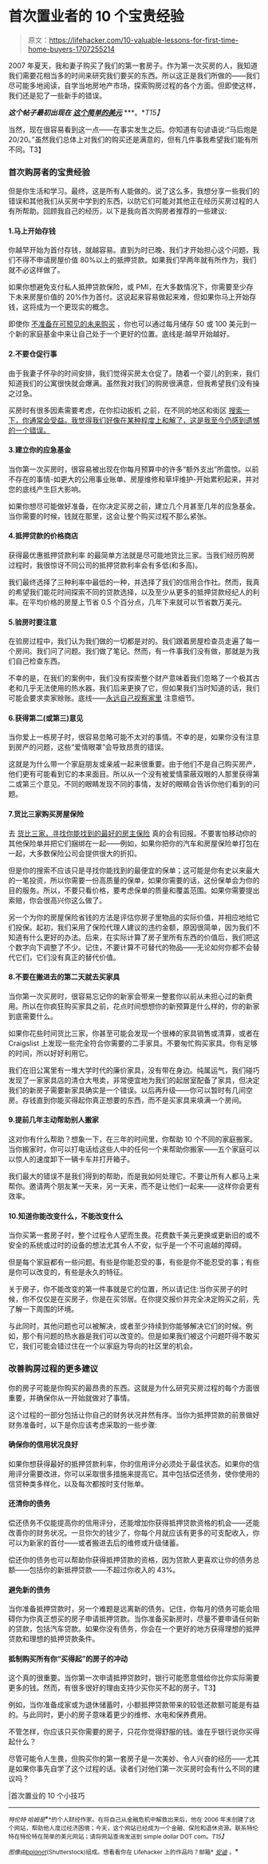 # 首次置业者的 10 个宝贵经验

> 原文：<https://lifehacker.com/10-valuable-lessons-for-first-time-home-buyers-1707255214>

2007 年夏天，我和妻子购买了我们的第一套房子。作为第一次买房的人，我知道我们需要花相当多的时间来研究我们要买的东西。所以这正是我们所做的——我们尽可能多地阅读，自学当地房地产市场，探索购房过程的各个方面。但即使这样，我们还是犯了一些新手的错误。



***这个帖子最初出现在*** [***这个简单的美元***](http://www.thesimpledollar.com/ten-things-i-wish-id-done-differently-while-buying-a-house/) ***。**T15】*

当然，现在很容易看到这一点——在事实发生之后。你知道有句谚语说:“马后炮是 20/20。”虽然我们总体上对我们的购买还是满意的，但有几件事我希望我们能有所不同。T3】

### 首次购房者的宝贵经验

但是你生活和学习。最终，这是所有人能做的。说了这么多，我想分享一些我们的错误和其他我们从买房中学到的东西，以防它们可能对其他正在经历买房过程的人有所帮助。回顾我自己的经历，以下是我向首次购房者推荐的一些建议:

#### 1.马上开始存钱

你越早开始为首付存钱，就越容易。直到为时已晚，我们才开始担心这个问题，我们不得不申请房屋价值 80%以上的抵押贷款。如果我们早两年就有所作为，我们就不必这样做了。

如果你想避免支付私人抵押贷款保险，或 PMI，在大多数情况下，你需要至少存下未来房屋价值的 20%作为首付。这说起来容易做起来难，但如果你马上开始存钱，这将成为一个更现实的概念。

即使你 [不准备在可预见的未来购买](https://lifehacker.com/should-i-buy-a-home-or-just-keep-renting-1699277766) ，你也可以通过每月储存 50 或 100 美元到一个新的家庭基金中来让自己处于一个更好的位置。底线是:越早开始越好。

#### 2.不要仓促行事

由于我妻子怀孕的时间安排，我们觉得买房太仓促了。随着一个婴儿的到来，我们知道我们的公寓很快就会爆满。虽然我对我们的购房很满意，但我希望我们没有操之过急。

买房时有很多因素需要考虑，在你扣动扳机 之前，在不同的地区和街区 [搜索一下，你通常会受益。我觉得我们好像在某种程度上和解了，这是我至今仍感到遗憾的一个错误。](https://twocents.lifehacker.com/preview/how-to-handle-buying-and-selling-a-home-at-the-same-tim-1689554379)

#### 3.建立你的应急基金

当你第一次买房时，很容易被出现在你每月预算中的许多“额外支出”所震惊。以前不存在的事情-如更大的公用事业账单、房屋维修和草坪维护-开始累积起来，并对您的底线产生巨大影响。

如果你想尽可能做好准备，在你决定买房之前，建立几个月甚至几年的应急基金。当你需要的时候，钱就在那里，这会让整个购买过程不那么紧张。

#### 4.抵押贷款的价格商店

获得最优惠抵押贷款利率 的最简单方法就是尽可能地货比三家。当我们经历购房过程时，我很惊讶不同公司的抵押贷款利率会有多低(和多高)。

我们最终选择了三种利率中最低的一种，并选择了我们的信用合作社。然而，我真的希望我们能花时间探索不同的贷款选择，以及至少从更多的抵押贷款经纪人的利率。在平均价格的房屋上节省 0.5 个百分点，几年下来就可以节省数万美元。

#### 5.验房时要注意

在验房过程中，我们认为我们做的一切都是对的。我们跟着房屋检查员走遍了每一个房间。我们问了问题。我们做了笔记。然而，有一件事我们没有做，那就是为我们自己检查东西。

不幸的是，在我们的案例中，我们没有探索整个财产意味着我们忽略了一个极其古老和几乎无法使用的热水器。我们后来更换了它，但如果我们当时知道的话，我们可能会要求卖家赊账。底线——[永远自己视察家里](https://lifehacker.com/six-home-buying-deal-breakers-and-how-to-troubleshoot-1605420806) 注意细节。

#### 6.获得第二(或第三)意见

当你爱上一栋房子时，很容易忽略可能不太对的事情。不幸的是，如果你没有注意到房产的问题，这些“爱情眼罩”会导致昂贵的错误。

这就是为什么带一个家庭朋友或亲戚一起来很重要。由于他们不是自己购买房产，他们更有可能看到它的本来面目。所以从一个没有被爱情蒙蔽双眼的人那里获得第二或第三个意见。不同的眼睛发现不同的事情，友好的眼睛会告诉你他们看到的问题。

#### 7.货比三家购买房屋保险

去 [货比三家，寻找你能找到的最好的房主保险](http://www.thesimpledollar.com/best-home-insurance/) 真的会有回报。不要害怕移动你的其他保险单并把它们捆绑在一起——例如，如果你把你的汽车和房屋保险单打包在一起，大多数保险公司会提供很大的折扣。

但是你的搜索不应该只是寻找你能找到的最便宜的保单；这可能是你有史以来最大的一笔投资，所以你需要一份高质量的保单，如果你需要的话，这份保单会为你的目的服务。所以，不要只看价格，要考虑保单的质量和覆盖范围。如果你需要提出索赔，你会很高兴你这么做了。

另一个为你的房屋保险省钱的方法是评估你房子里物品的实际价值，并相应地给它们投保。起初，我们采用了保险代理人建议的违约金额，原因很简单，因为我们不知道有什么更好的办法。后来，在实际计算了房子里所有东西的价值后，我们把这个数字向下调整了不少。记住，不要计算不可替代的物品——无论如何你都不会替代它们，它们没有真正的替代价值。

#### 8.不要在搬进去的第二天就去买家具

当你第一次买房时，很容易忘记你的新家会带来一整套你以前从未担心过的新费用。所以在你疯狂购买家具之前，花点时间想想你的新预算是什么样的，你的新家到底需要什么。

如果你花些时间货比三家，你甚至可能会发现一个很棒的家具销售或清算，或者在 Craigslist 上发现一些完全符合你需要的二手家具。不要匆忙购买家具。你有足够的时间，所以好好利用它。

我们在旧公寓里有一堆大学时代的廉价家具，没有带在身边。纯属运气，我们碰巧发现了一家家具店的清仓大甩卖，非常便宜地为我们的起居室配备了家具，但决定我们的新房子需要新家具确实是一个错误。以后再升级——你可以暂时有几间空房。存钱直到你能买得起你真正想要的东西，而不是买家具来填满一个房间。

#### 9.提前几年主动帮助别人搬家

这对你有什么帮助？想象一下，在三年的时间里，你帮助 10 个不同的家庭搬家。当你搬家时，你可以打电话给这些人中的任何一个来帮助你搬家——五个家庭可以以惊人的速度卸下一辆卡车并打开箱子。

我们最大的错误不是我们得到的帮助，而是我如何处理它。不要让所有人都马上来帮你。邀请两个朋友某一天来，另一天来，而不是让他们一起来——这样你会更有效率。

#### 10.知道你能改变什么，不能改变什么

当你买第一套房子时，整个过程令人望而生畏。花费数千美元更换或更新旧的或不安全的系统或过时的设备的想法尤其令人不安，似乎是一个不可逾越的障碍。

但是每个家庭都有一些问题。有些是你能忍受的事，有些是你不能忍受的事；有些是你可以改变的，有些是永久的特征。

关于房子，你不能改变的第一件事就是它的位置，所以请记住:当你买房子的时候，你不仅仅是在买房子，你是在买邻居。在你提交报价并完全决定购买之前，先了解一下周围的环境。

与此同时，其他问题也可以被解决，或者至少持续到你能够解决它们的时候。例如，那个有问题的热水器是我们可以改变的。但是如果我们被这个问题吓得不敢买它，我们可能会错过住在一个以家庭为导向的社区里的机会。

### 改善购房过程的更多建议

你的房子可能是你购买的最昂贵的东西。这就是为什么研究买房过程的每个方面很重要，并确保你从一开始就做对了事情。

这个过程的一部分包括让你自己的财务状况井然有序。当你为抵押贷款的前景做好财务准备时，以下是你应该考虑采取的一些步骤:

#### 确保你的信用状况良好

如果你想获得最好的抵押贷款利率，你的信用评分必须处于最佳状态。如果你的信用评分需要改进，你可以采取很多措施来提高它。其中包括偿还债务，使你使用的信贷种类多样化，以及每次都按时支付账单。

#### 还清你的债务

偿还债务不仅能提高你的信用评分，还能增加你获得抵押贷款资格的机会——还能改善你的财务状况。一旦你欠的钱少了，你每个月就应该有更多的可支配收入，你可以为新家的首付——或者搬进去后的维修或升级储蓄。

偿还你的债务也可以帮助你获得抵押贷款的资格，因为贷款人更喜欢让你的债务总额——包括你的新抵押贷款——不超过你收入的 43%。

#### 避免新的债务

当你准备抵押贷款时，另一个难题是远离新的债务。记住，你每月的债务可能会阻碍你为你真正想买的房子申请抵押贷款。当你准备买新房时，尽量不要申请任何新的贷款，包括汽车贷款。如果你没有债务，你会在一个更好的地方获得理想的抵押贷款和理想的抵押贷款条件。

#### 抵制购买所有你“买得起”的房子的冲动

这个真的很重要。当你第一次申请抵押贷款时，银行可能愿意借给你比你实际需要更多的钱。然而，有很多很好的理由支持少买你买不起的房子。T3】

例如，当你准备成家或为退休储蓄时，小额抵押贷款带来的较低还款额可能是有益的。与此同时，更小的房子意味着更少的维修、水电和保养费用。

不管怎样，你应该只买你需要的房子，只花你觉得舒服的钱。谁在乎银行说你买得起什么？

尽管可能令人生畏，但购买你的第一套房子是一次美妙、令人兴奋的经历——尤其是如果你事先自学了这个过程的话。读者们对他们第一次买房时会有什么不同的建议吗？

|首次置业的 10 个小技巧

* * *

<small>*特伦特·哈姆是*</small>[<small></small>](http://www.thesimpledollar.com/)*<small>*的个人财经作家。在将自己从金融危机中解救出来后，他在 2006 年末创建了这个网站，帮助他人度过经济困境；今天，这个网站已经成为一个金融、保险和退休资源。联系特伦特在特伦特在简单的美元网站；请将网站查询发送到 simple dollar DOT com。*T15】</small>*

*<small>*图像由*</small>[<small>*bplanet*</small>](http://www.shutterstock.com/pic-274954025/stock-vector-home-buyer.html?src=198-G3CtBTuGkOFYdEC0Yw-2-54)<small>*(Shutterstock)组成。想看看你在 Lifehacker 上的作品吗？邮箱*</small> [<small>*安迪*</small>](mailto:andy@lifehacker.com) <small>*。*</small>*